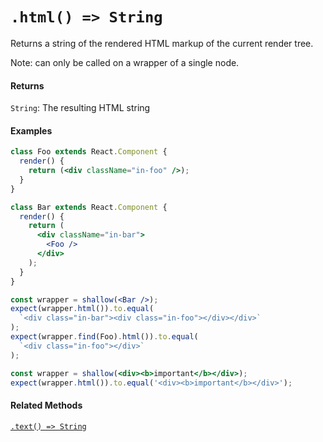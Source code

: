 # `.html() => String`

Returns a string of the rendered HTML markup of the current render tree.

Note: can only be called on a wrapper of a single node.


#### Returns

`String`: The resulting HTML string



#### Examples

```jsx
class Foo extends React.Component {
  render() {
    return (<div className="in-foo" />);
  }
}
```

```jsx
class Bar extends React.Component {
  render() {
    return (
      <div className="in-bar">
        <Foo />
      </div>
    );
  }
}
```

```jsx
const wrapper = shallow(<Bar />);
expect(wrapper.html()).to.equal(
  `<div class="in-bar"><div class="in-foo"></div></div>`
);
expect(wrapper.find(Foo).html()).to.equal(
  `<div class="in-foo"></div>`
);
```

```jsx
const wrapper = shallow(<div><b>important</b></div>);
expect(wrapper.html()).to.equal('<div><b>important</b></div>');
```


#### Related Methods

[`.text() => String`](text.md)

